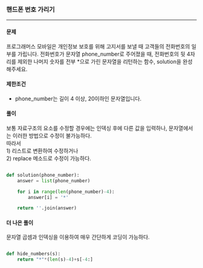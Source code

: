 ### 핸드폰 번호 가리기 ###

<hr>

#### 문제 ####
프로그래머스 모바일은 개인정보 보호를 위해 고지서를 보낼 때 고객들의 전화번호의 일부를 가립니다.
전화번호가 문자열 phone_number로 주어졌을 때, 전화번호의 뒷 4자리를 제외한 나머지 숫자를 전부 *으로 가린 문자열을 리턴하는 함수, solution을 완성해주세요.

#### 제한조건 ####
- phone_number는 길이 4 이상, 20이하인 문자열입니다.

#### 풀이 ####
보통 자료구조의 요소를 수정할 경우에는 인덱싱 후에 다른 값을 입력하나, 문자열에서는 이러한 방법으로 수정이 불가능하다. </br>
따라서 </br> 1) 리스트로 변환하여 수정하거나 <br> 2) replace 메소드로 수정이 가능하다.

```py

def solution(phone_number):
    answer = list(phone_number)

    for i in range(len(phone_number)-4):
        answer[i] = '*'

    return ''.join(answer)

```

#### 더 나은 풀이 ####
문자열 곱셈과 인덱싱을 이용하여 매우 간단하게 코딩이 가능하다.

```py

def hide_numbers(s):
    return "*"*(len(s)-4)+s[-4:]

```